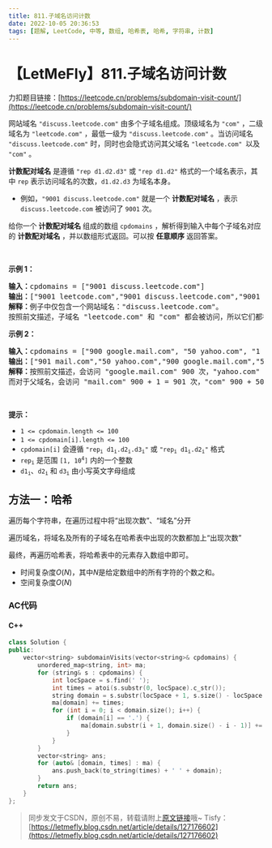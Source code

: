 ```yaml
---
title: 811.子域名访问计数
date: 2022-10-05 20:36:53
tags: [题解, LeetCode, 中等, 数组, 哈希表, 哈希, 字符串, 计数]
---
```


# 【LetMeFly】811.子域名访问计数

力扣题目链接：[https://leetcode.cn/problems/subdomain-visit-count/](https://leetcode.cn/problems/subdomain-visit-count/)

<p>网站域名 <code>"discuss.leetcode.com"</code> 由多个子域名组成。顶级域名为 <code>"com"</code> ，二级域名为 <code>"leetcode.com"</code> ，最低一级为 <code>"discuss.leetcode.com"</code> 。当访问域名 <code>"discuss.leetcode.com"</code> 时，同时也会隐式访问其父域名 <code>"leetcode.com" </code>以及 <code>"com"</code> 。</p>

<p><strong>计数配对域名</strong> 是遵循 <code>"rep d1.d2.d3"</code> 或 <code>"rep d1.d2"</code> 格式的一个域名表示，其中 <code>rep</code> 表示访问域名的次数，<code>d1.d2.d3</code> 为域名本身。</p>

<ul>
	<li>例如，<code>"9001 discuss.leetcode.com"</code> 就是一个 <strong>计数配对域名</strong> ，表示 <code>discuss.leetcode.com</code> 被访问了 <code>9001</code> 次。</li>
</ul>

<p>给你一个<strong> 计数配对域名 </strong>组成的数组 <code>cpdomains</code> ，解析得到输入中每个子域名对应的&nbsp;<strong>计数配对域名</strong> ，并以数组形式返回。可以按 <strong>任意顺序</strong> 返回答案。</p>

<p>&nbsp;</p>

<p><strong>示例 1：</strong></p>

<pre>
<strong>输入：</strong>cpdomains = ["9001 discuss.leetcode.com"]
<strong>输出：</strong>["9001 leetcode.com","9001 discuss.leetcode.com","9001 com"]
<strong>解释：</strong>例子中仅包含一个网站域名："discuss.leetcode.com"。
按照前文描述，子域名 "leetcode.com" 和 "com" 都会被访问，所以它们都被访问了 9001 次。</pre>

<p><strong>示例 2：</strong></p>

<pre>
<strong>输入：</strong>cpdomains = ["900 google.mail.com", "50 yahoo.com", "1 intel.mail.com", "5 wiki.org"]
<strong>输出：</strong>["901 mail.com","50 yahoo.com","900 google.mail.com","5 wiki.org","5 org","1 intel.mail.com","951 com"]
<strong>解释：</strong>按照前文描述，会访问 "google.mail.com" 900 次，"yahoo.com" 50 次，"intel.mail.com" 1 次，"wiki.org" 5 次。
而对于父域名，会访问 "mail.com" 900 + 1 = 901 次，"com" 900 + 50 + 1 = 951 次，和 "org" 5 次。
</pre>

<p>&nbsp;</p>

<p><strong>提示：</strong></p>

<ul>
	<li><code>1 &lt;= cpdomain.length &lt;= 100</code></li>
	<li><code>1 &lt;= cpdomain[i].length &lt;= 100</code></li>
	<li><code>cpdomain[i]</code> 会遵循 <code>"rep<sub>i</sub> d1<sub>i</sub>.d2<sub>i</sub>.d3<sub>i</sub>"</code> 或 <code>"rep<sub>i</sub> d1<sub>i</sub>.d2<sub>i</sub>"</code> 格式</li>
	<li><code>rep<sub>i</sub></code> 是范围 <code>[1, 10<sup>4</sup>]</code> 内的一个整数</li>
	<li><code>d1<sub>i</sub></code>、<code>d2<sub>i</sub></code> 和 <code>d3<sub>i</sub></code> 由小写英文字母组成</li>
</ul>


    
## 方法一：哈希

遍历每个字符串，在遍历过程中将“出现次数”、“域名”分开

遍历域名，将域名及所有的子域名在哈希表中出现的次数都加上“出现次数”

最终，再遍历哈希表，将哈希表中的元素存入数组中即可。

+ 时间复杂度$O(N)$，其中$N$是给定数组中的所有字符的个数之和。
+ 空间复杂度$O(N)$

### AC代码

#### C++

```cpp
class Solution {
public:
    vector<string> subdomainVisits(vector<string>& cpdomains) {
        unordered_map<string, int> ma;
        for (string& s : cpdomains) {
            int locSpace = s.find(' ');
            int times = atoi(s.substr(0, locSpace).c_str());
            string domain = s.substr(locSpace + 1, s.size() - locSpace - 1);
            ma[domain] += times;
            for (int i = 0; i < domain.size(); i++) {
                if (domain[i] == '.') {
                    ma[domain.substr(i + 1, domain.size() - i - 1)] += times;
                }
            }
        }
        vector<string> ans;
        for (auto& [domain, times] : ma) {
            ans.push_back(to_string(times) + ' ' + domain);
        }
        return ans;
    }
};
```

> 同步发文于CSDN，原创不易，转载请附上[原文链接](https://leetcode.letmefly.xyz/2022/10/05/LeetCode%200811.%E5%AD%90%E5%9F%9F%E5%90%8D%E8%AE%BF%E9%97%AE%E8%AE%A1%E6%95%B0/)哦~
> Tisfy：[https://letmefly.blog.csdn.net/article/details/127176602](https://letmefly.blog.csdn.net/article/details/127176602)
